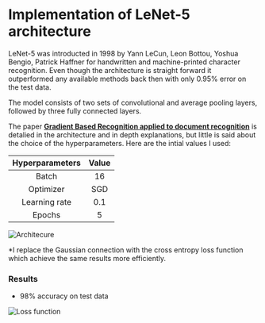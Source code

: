# Implementation of LeNet-5 architecture

LeNet-5 was introducted in 1998 by Yann LeCun, Leon Bottou, Yoshua Bengio, Patrick Haffner for handwritten and machine-printed character recognition. Even though the architecture is straight forward it outperformed any available methods back then with only 0.95% error on the test data. 

The model consists of two sets of convolutional and average pooling layers, followed by three fully connected layers. 

The paper [__Gradient Based Recognition applied to document recognition__](http://vision.stanford.edu/cs598_spring07/papers/Lecun98.pdf) is detalied in the architecture and in depth explanations, but little is said about the choice of the hyperparameters. Here are the intial values I used:

| Hyperparameters | Value| 
|:---------------:|:----:|
| Batch           | 16   |
| Optimizer       | SGD  |
| Learning rate   | 0.1 |
| Epochs          | 5   |

 ![Architecure](https://github.com/maciejbalawejder/DeepLearning-collection/blob/main/ConvNets/LeNet/figures/architecture.png) 
 
 *I replace the Gaussian connection with the cross entropy loss function which achieve the same results more efficiently.

### Results
- 98% accuracy on test data


![Loss function](https://github.com/maciejbalawejder/DeepLearning-collection/blob/main/ConvNets/LeNet/figures/Loss_figure.png)
